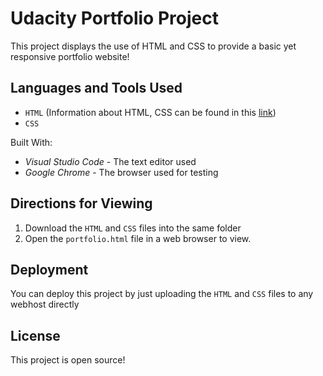 # Udacity Portfolio Project

This project displays the use of HTML and CSS to provide a basic yet responsive portfolio website!

## Languages and Tools Used

- `HTML` (Information about HTML, CSS can be found in this [link](http://html.com/))
- `CSS`

Built With:
- *Visual Studio Code* - The text editor used
- *Google Chrome* - The browser used for testing

## Directions for Viewing

1. Download the `HTML` and `CSS` files into the same folder
2. Open the `portfolio.html` file in a web browser to view.



## Deployment
You can deploy this project by just uploading the `HTML` and `CSS` files to any webhost directly

## License
This project is open source!
